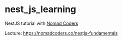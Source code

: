 # nest_js_learning

NestJS tutorial with [Nomad Coders](https://nomadcoders.co)

Lecture: <https://nomadcoders.co/nestjs-fundamentals>
